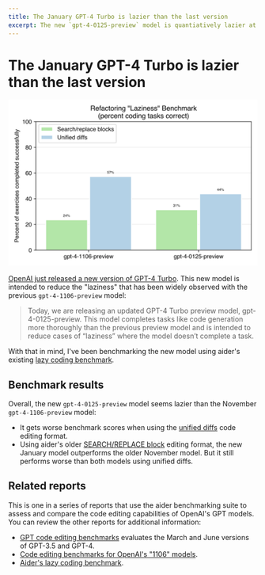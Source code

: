 ```yaml
---
title: The January GPT-4 Turbo is lazier than the last version
excerpt: The new `gpt-4-0125-preview` model is quantiatively lazier at coding than previous GPT-4 versions, according to a new "laziness" benchmark.
---
```

# The January GPT-4 Turbo is lazier than the last version

[![benchmark results](/assets/benchmarks-0125.svg)](https://aider.chat/assets/benchmarks-0125.svg)

[OpenAI just released a new version of GPT-4 Turbo](https://openai.com/blog/new-embedding-models-and-api-updates).
This new model is intended to reduce the "laziness" that has been widely observed with the previous `gpt-4-1106-preview` model:

> Today, we are releasing an updated GPT-4 Turbo preview model, gpt-4-0125-preview. This model completes tasks like code generation more thoroughly than the previous preview model and is intended to reduce cases of “laziness” where the model doesn’t complete a task.

With that in mind, I've been benchmarking the new model using
aider's existing
[lazy coding benchmark](https://aider.chat/docs/unified-diffs.html).

## Benchmark results

Overall,
the new `gpt-4-0125-preview` model seems lazier
than the November `gpt-4-1106-preview` model:

- It gets worse benchmark scores when using the [unified diffs](https://aider.chat/docs/unified-diffs.html) code editing format.
- Using aider's older [SEARCH/REPLACE block](https://github.com/paul-gauthier/aider/blob/9033be74bf74ae70459013e54b2ae6a97c47c2e6/aider/coders/editblock_prompts.py#L75-L80) editing format, the new January model outperforms the older November model. But it still performs worse than both models using unified diffs.

## Related reports

This is one in a series of reports
that use the aider benchmarking suite to assess and compare the code
editing capabilities of OpenAI's GPT models.
You can review the other reports
for additional information:

- [GPT code editing benchmarks](https://aider.chat/docs/benchmarks.html) evaluates the March and June versions of GPT-3.5 and GPT-4.
- [Code editing benchmarks for OpenAI's "1106" models](https://aider.chat/docs/benchmarks-1106.html).
- [Aider's lazy coding benchmark](https://aider.chat/docs/unified-diffs.html).


